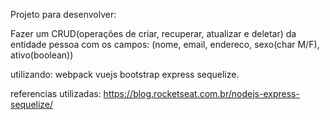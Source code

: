 Projeto para desenvolver: 

Fazer um CRUD(operações de criar, recuperar, atualizar e deletar) da entidade pessoa com os campos: (nome, email, endereco, sexo(char M/F), ativo(boolean))

utilizando: 
webpack 
vuejs 
bootstrap
express
sequelize.



referencias utilizadas: 
https://blog.rocketseat.com.br/nodejs-express-sequelize/
